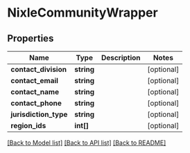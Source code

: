 # NixleCommunityWrapper

## Properties
Name | Type | Description | Notes
------------ | ------------- | ------------- | -------------
**contact_division** | **string** |  | [optional] 
**contact_email** | **string** |  | [optional] 
**contact_name** | **string** |  | [optional] 
**contact_phone** | **string** |  | [optional] 
**jurisdiction_type** | **string** |  | [optional] 
**region_ids** | **int[]** |  | [optional] 

[[Back to Model list]](../README.md#documentation-for-models) [[Back to API list]](../README.md#documentation-for-api-endpoints) [[Back to README]](../README.md)


